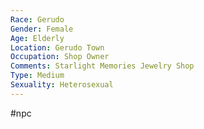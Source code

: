 ```yaml
---
Race: Gerudo
Gender: Female
Age: Elderly
Location: Gerudo Town
Occupation: Shop Owner
Comments: Starlight Memories Jewelry Shop
Type: Medium
Sexuality: Heterosexual
---
```

#npc 

